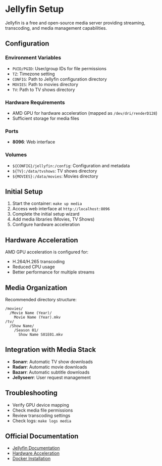 # Jellyfin Setup

Jellyfin is a free and open-source media server providing streaming, transcoding, and media management capabilities.

## Configuration

### Environment Variables
- `PUID/PGID`: User/group IDs for file permissions
- `TZ`: Timezone setting
- `CONFIG`: Path to Jellyfin configuration directory
- `MOVIES`: Path to movies directory
- `TV`: Path to TV shows directory

### Hardware Requirements
- AMD GPU for hardware acceleration (mapped as `/dev/dri/renderD128`)
- Sufficient storage for media files

### Ports
- **8096**: Web interface

### Volumes
- `${CONFIG}/jellyfin:/config`: Configuration and metadata
- `${TV}:/data/tvshows`: TV shows directory
- `${MOVIES}:/data/movies`: Movies directory

## Initial Setup

1. Start the container: `make up media`
2. Access web interface at `http://localhost:8096`
3. Complete the initial setup wizard
4. Add media libraries (Movies, TV Shows)
5. Configure hardware acceleration

## Hardware Acceleration

AMD GPU acceleration is configured for:
- H.264/H.265 transcoding
- Reduced CPU usage
- Better performance for multiple streams

## Media Organization

Recommended directory structure:
```
/movies/
  /Movie Name (Year)/
    Movie Name (Year).mkv
/tv/
  /Show Name/
    /Season 01/
      Show Name S01E01.mkv
```

## Integration with Media Stack

- **Sonarr**: Automatic TV show downloads
- **Radarr**: Automatic movie downloads
- **Bazarr**: Automatic subtitle downloads
- **Jellyseerr**: User request management

## Troubleshooting

- Verify GPU device mapping
- Check media file permissions
- Review transcoding settings
- Check logs: `make logs media`

## Official Documentation

- [Jellyfin Documentation](https://jellyfin.org/docs/)
- [Hardware Acceleration](https://jellyfin.org/docs/general/administration/hardware-acceleration/)
- [Docker Installation](https://jellyfin.org/docs/general/installation/container/)
